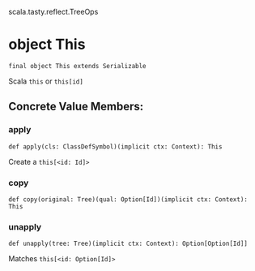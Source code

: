 scala.tasty.reflect.TreeOps
# object This

<pre><code class="language-scala" >final object This extends Serializable</pre></code>
Scala `this` or `this[id]`

## Concrete Value Members:
### apply
<pre><code class="language-scala" >def apply(cls: ClassDefSymbol)(implicit ctx: Context): This</pre></code>
Create a `this[<id: Id]>`

### copy
<pre><code class="language-scala" >def copy(original: Tree)(qual: Option[Id])(implicit ctx: Context): This</pre></code>

### unapply
<pre><code class="language-scala" >def unapply(tree: Tree)(implicit ctx: Context): Option[Option[Id]]</pre></code>
Matches `this[<id: Option[Id]>`

